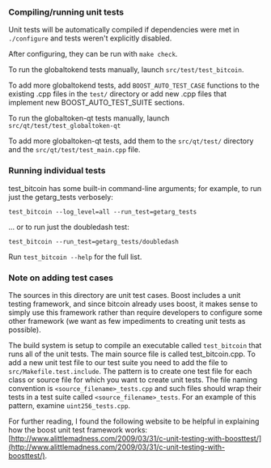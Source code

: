 ### Compiling/running unit tests

Unit tests will be automatically compiled if dependencies were met in `./configure`
and tests weren't explicitly disabled.

After configuring, they can be run with `make check`.

To run the globaltokend tests manually, launch `src/test/test_bitcoin`.

To add more globaltokend tests, add `BOOST_AUTO_TEST_CASE` functions to the existing
.cpp files in the `test/` directory or add new .cpp files that
implement new BOOST_AUTO_TEST_SUITE sections.

To run the globaltoken-qt tests manually, launch `src/qt/test/test_globaltoken-qt`

To add more globaltoken-qt tests, add them to the `src/qt/test/` directory and
the `src/qt/test/test_main.cpp` file.

### Running individual tests

test_bitcoin has some built-in command-line arguments; for
example, to run just the getarg_tests verbosely:

    test_bitcoin --log_level=all --run_test=getarg_tests

... or to run just the doubledash test:

    test_bitcoin --run_test=getarg_tests/doubledash

Run `test_bitcoin --help` for the full list.

### Note on adding test cases

The sources in this directory are unit test cases.  Boost includes a
unit testing framework, and since bitcoin already uses boost, it makes
sense to simply use this framework rather than require developers to
configure some other framework (we want as few impediments to creating
unit tests as possible).

The build system is setup to compile an executable called `test_bitcoin`
that runs all of the unit tests.  The main source file is called
test_bitcoin.cpp. To add a new unit test file to our test suite you need 
to add the file to `src/Makefile.test.include`. The pattern is to create 
one test file for each class or source file for which you want to create 
unit tests.  The file naming convention is `<source_filename>_tests.cpp` 
and such files should wrap their tests in a test suite 
called `<source_filename>_tests`. For an example of this pattern, 
examine `uint256_tests.cpp`.

For further reading, I found the following website to be helpful in
explaining how the boost unit test framework works:
[http://www.alittlemadness.com/2009/03/31/c-unit-testing-with-boosttest/](http://www.alittlemadness.com/2009/03/31/c-unit-testing-with-boosttest/).

